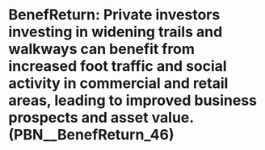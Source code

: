# BenefReturn: __Private investors investing in widening trails and walkways can benefit from increased foot traffic and social activity in commercial and retail areas, leading to improved business prospects and asset value.__ (PBN__BenefReturn_46)

